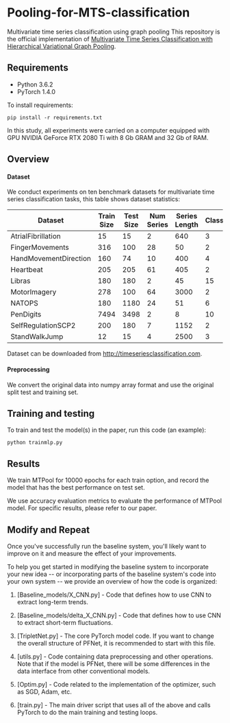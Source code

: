 # Pooling-for-MTS-classification
Multivariate time series classification using graph pooling
This repository is the official implementation of [Multivariate Time Series Classification with Hierarchical Variational Graph Pooling](https://arxiv.org/abs/2010.05649). 

## Requirements
- Python 3.6.2
- PyTorch 1.4.0

To install requirements:

```setup
pip install -r requirements.txt
```

In this study, all experiments were carried on a computer equipped with GPU NVIDIA GeForce RTX 2080 Ti with 8 Gb GRAM and 32 Gb of RAM. 

## Overview

#### Dataset

We conduct experiments on ten benchmark datasets for multivariate time series classification tasks, this table shows dataset statistics:

| Dataset               | Train Size | Test Size | Num Series | Series Length | Classes |
| ----------------------|------------|-----------|------------|---------------|---------|
| AtrialFibrillation    | 15         | 15        | 2          | 640           | 3       |
| FingerMovements       | 316        | 100       | 28         | 50            | 2       |
| HandMovementDirection | 160        | 74        | 10         | 400           | 4       |
| Heartbeat             | 205        | 205       | 61         | 405           | 2       |
| Libras                | 180        | 180       | 2          | 45            | 15      |
| MotorImagery          | 278        | 100       | 64         | 3000          | 2       |
| NATOPS                | 180        | 1180      | 24         | 51            | 6       |
| PenDigits             | 7494       | 3498      | 2          | 8             | 10      |
| SelfRegulationSCP2    | 200        | 180       | 7          | 1152          | 2       |
| StandWalkJump         | 12         | 15        | 4          | 2500          | 3       |
Dataset can be downloaded from http://timeseriesclassification.com.

#### Preprocessing
We convert the original data into numpy array format and use the original split test and training set.

## Training and testing

To train and test the model(s) in the paper, run this code (an example):

```
python trainmlp.py
```

## Results

We train MTPool for 10000 epochs for each train option, and record the model that has the best performance on test set. 

We use accuracy evaluation metrics to evaluate the performance of MTPool model. For specific results, please refer to our paper.

## Modify and Repeat

Once you've successfully run the baseline system, you'll likely want to improve on it and measure the effect of your improvements.

To help you get started in modifying the baseline system to incorporate your new idea -- or incorporating parts of the baseline system's code into your own system -- we provide an overview of how the code is organized:

1. [Baseline_models/X_CNN.py] - Code that defines how to use CNN to extract long-term trends.

2. [Baseline_models/delta_X_CNN.py] - Code that defines how to use CNN to extract short-term fluctuations.

3. [TripletNet.py] - The core PyTorch model code. If you want to change the overall structure of PFNet, it is recommended to start with this file.

4. [utils.py] - Code containing data preprocessing and other operations. Note that if the model is PFNet, there will be some differences in the data interface from other conventional models.

5. [Optim.py] - Code related to the implementation of the optimizer, such as SGD, Adam, etc.

6. [train.py] - The main driver script that uses all of the above and calls PyTorch to do the main training and testing loops.
